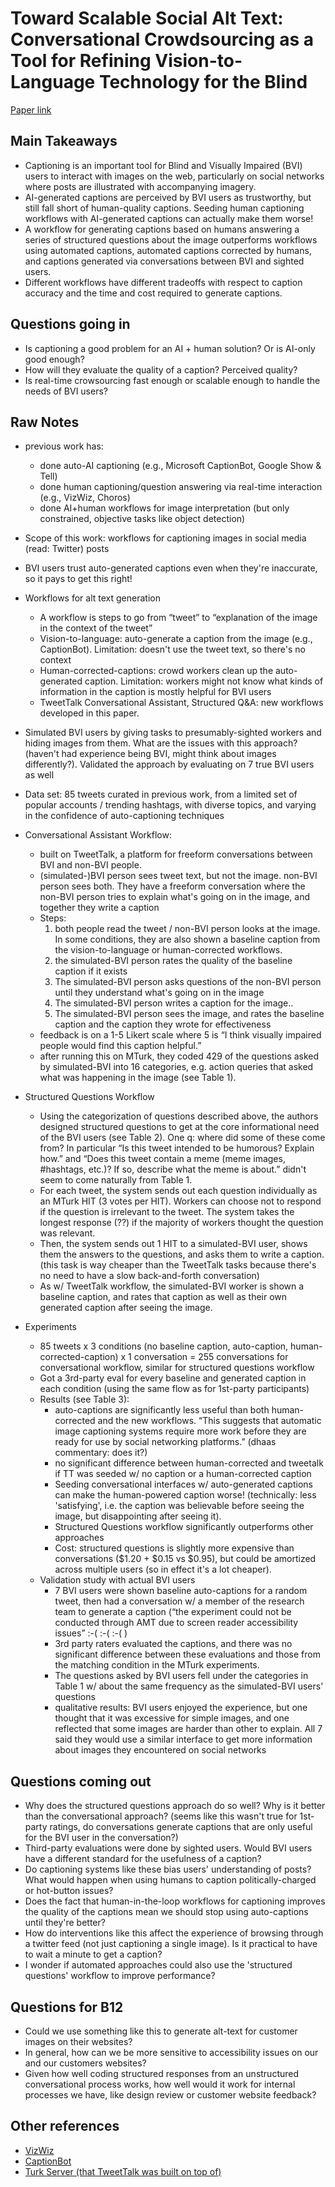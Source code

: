 # Toward Scalable Social Alt Text: Conversational Crowdsourcing as a Tool for Refining Vision-to-Language Technology for the Blind
[Paper link](https://aaai.org/ocs/index.php/HCOMP/HCOMP17/paper/viewFile/15920/15272)
## Main Takeaways
* Captioning is an important tool for Blind and Visually Impaired (BVI) users to interact with images on the web, particularly on social networks where posts are illustrated with accompanying imagery.
* AI-generated captions are perceived by BVI users as trustworthy, but still fall short of human-quality captions. Seeding human captioning workflows with AI-generated captions can actually make them worse!
* A workflow for generating captions based on humans answering a series of structured questions about the image outperforms workflows using automated captions, automated captions corrected by humans, and captions generated via conversations between BVI and sighted users.
* Different workflows have different tradeoffs with respect to caption accuracy and the time and cost required to generate captions.
## Questions going in
* Is captioning a good problem for an AI + human solution? Or is AI-only good enough?
* How will they evaluate the quality of a caption? Perceived quality?
* Is real-time crowsourcing fast enough or scalable enough to handle the needs of BVI users?
## Raw Notes
* previous work has:
    * done auto-AI captioning (e.g., Microsoft CaptionBot, Google Show & Tell)
    * done human captioning/question answering via real-time interaction (e.g., VizWiz, Choros)
    * done AI+human workflows for image interpretation (but only constrained, objective tasks like object detection)


* Scope of this work: workflows for captioning images in social media (read: Twitter) posts
* BVI users trust auto-generated captions even when they're inaccurate, so it pays to get this right!
* Workflows for alt text generation
    * A workflow is steps to go from “tweet” to “explanation of the image in the context of the tweet”
    * Vision-to-language: auto-generate a caption from the image (e.g., CaptionBot). Limitation: doesn't use the tweet text, so there's no context
    * Human-corrected-captions: crowd workers clean up the auto-generated caption. Limitation: workers might not know what kinds of information in the caption is mostly helpful for BVI users
    * TweetTalk Conversational Assistant, Structured Q&A: new workflows developed in this paper.
* Simulated BVI users by giving tasks to presumably-sighted workers and hiding images from them. What are the issues with this approach? (haven't had experience being BVI, might think about images differently?). Validated the approach by evaluating on 7 true BVI users as well
* Data set: 85 tweets curated in previous work, from a limited set of popular accounts / trending hashtags, with diverse topics, and varying in the confidence of auto-captioning techniques
* Conversational Assistant Workflow:
    * built on TweetTalk, a platform for freeform conversations between BVI and non-BVI people. 
    * (simulated-)BVI person sees tweet text, but not the image. non-BVI person sees both. They have a freeform conversation where the non-BVI person tries to explain what's going on in the image, and together they write a caption
    * Steps:
        1. both people read the tweet / non-BVI person looks at the image. In some conditions, they are also shown a baseline caption from the vision-to-language or human-corrected workflows.
        2. the simulated-BVI person rates the quality of the baseline caption if it exists
        3. The simulated-BVI person asks questions of the non-BVI person until they understand what's going on in the image
        4. The simulated-BVI person writes a caption for the image..
        5. The simulated-BVI person sees the image, and rates the baseline caption and the caption they wrote for effectiveness
    * feedback is on a 1-5 Likert scale where 5 is “I think visually impaired people would find this caption helpful.”
    * after running this on MTurk, they coded 429 of the questions asked by simulated-BVI into 16 categories, e.g. action queries that asked what was happening in the image (see Table 1).
* Structured Questions Workflow
    * Using the categorization of questions described above, the authors designed structured questions to get at the core informational need of the BVI users (see Table 2). One q: where did some of these come from? In particular “Is this tweet intended to be humorous? Explain how.” and “Does this tweet contain a meme (meme images, #hashtags, etc.)? If so, describe what the meme is about.” didn't seem to come naturally from Table 1.
    * For each tweet, the system sends out each question individually as an MTurk HIT (3 votes per HIT). Workers can choose not to respond if the question is irrelevant to the tweet. The system takes the longest response (??) if the majority of workers thought the question was relevant.
    * Then, the system sends out 1 HIT to a simulated-BVI user, shows them the answers to the questions, and asks them to write a caption. (this task is way cheaper than the TweetTalk tasks because there's no need to have a slow back-and-forth conversation)
    * As w/ TweetTalk workflow, the simulated-BVI worker is shown a baseline caption, and rates that caption as well as their own generated caption after seeing the image.
* Experiments
    *  85 tweets x 3 conditions (no baseline caption, auto-caption, human-corrected-caption) x 1 conversation  = 255 conversations for conversational workflow, similar for structured questions workflow
    * Got a 3rd-party eval for every baseline and generated caption in each condition (using the same flow as for 1st-party participants)
    * Results (see Table 3):
        * auto-captions are significantly less useful than both human-corrected and the new workflows. “This suggests that automatic image captioning systems require more work before they are ready for use by social networking platforms.” (dhaas commentary: does it?)
        * no significant difference between human-corrected and tweetalk if TT was seeded w/ no caption or a human-corrected caption
        * Seeding conversational interfaces w/ auto-generated captions can make the human-powered caption worse! (technically: less 'satisfying', i.e. the caption was believable before seeing the image, but disappointing after seeing it).
        * Structured Questions workflow significantly outperforms other approaches
        * Cost: structured questions is slightly more expensive than conversations ($1.20 + $0.15 vs $0.95), but could be amortized across multiple users (so in effect it's a lot cheaper). 
    * Validation study with actual BVI users
        * 7 BVI users were shown baseline auto-captions for a random tweet, then had a conversation w/ a member of the research team to generate a caption (“the experiment could not be conducted through AMT due to screen reader accessibility issues” :-( :-( :-( )
        * 3rd party raters evaluated the captions, and there was no significant difference between these evaluations and those from the matching condition in the MTurk experiments.
        * The questions asked by BVI users fell under the categories in Table 1 w/ about the same frequency as the simulated-BVI users' questions
        * qualitative results: BVI users enjoyed the experience, but one thought that it was excessive for simple images, and one reflected that some images are harder than other to explain. All 7 said they would use a similar interface to get more information about images they encountered on social networks
## Questions coming out
* Why does the structured questions approach do so well? Why is it better than the conversational approach? (seems like this wasn't true for 1st-party ratings, do conversations generate captions that are only useful for the BVI user in the conversation?)
* Third-party evaluations were done by sighted users. Would BVI users have a different standard for the usefulness of a caption?
* Do captioning systems like these bias users' understanding of posts? What would happen when using humans to caption politically-charged or hot-button issues?
* Does the fact that human-in-the-loop workflows for captioning improves the quality of the captions mean we should stop using auto-captions until they're better?
* How do interventions like this affect the experience of browsing through a twitter feed (not just captioning a single image). Is it practical to have to wait a minute to get a caption?
* I wonder if automated approaches could also use the 'structured questions' workflow to improve performance?
## Questions for B12
* Could we use something like this to generate alt-text for customer images on their websites?
* In general, how can we be more sensitive to accessibility issues on our and our customers websites?
* Given how well coding structured responses from an unstructured conversational process works, how well would it work for internal processes we have, like design review or customer website feedback?
## Other references
* [VizWiz](http://up.csail.mit.edu/other-pubs/vizwiz.pdf)
* [CaptionBot](https://www.captionbot.ai/)
* [Turk Server (that TweetTalk was built on top of)](https://www.aaai.org/ocs/index.php/WS/AAAIW12/paper/download/5315/5598)
